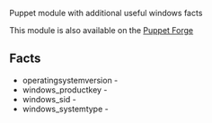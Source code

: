 Puppet module with additional useful windows facts

This module is also available on the [Puppet Forge](https://forge.puppetlabs.com/liamjbennett/win_facts)

## Facts ##
* operatingsystemversion - 
* windows_productkey -
* windows_sid -
* windows_systemtype -